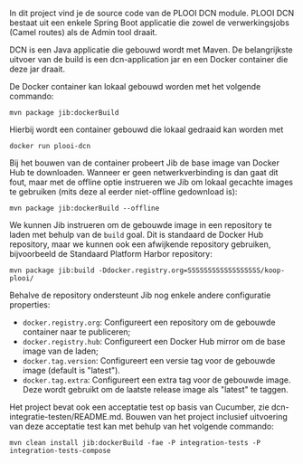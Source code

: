 
In dit project vind je de source code van de PLOOI DCN module.
PLOOI DCN bestaat uit een enkele Spring Boot applicatie die zowel de verwerkingsjobs (Camel routes)
als de Admin tool draait.

DCN is een Java applicatie die gebouwd wordt met Maven. De belangrijkste uitvoer van de build is
een dcn-application jar en een Docker container die deze jar draait.

De Docker container kan lokaal gebouwd worden met het volgende commando:

    mvn package jib:dockerBuild

Hierbij wordt een container gebouwd die lokaal gedraaid kan worden met

    docker run plooi-dcn

Bij het bouwen van de container probeert Jib de base image van Docker Hub te downloaden.
Wanneer er geen netwerkverbinding is dan gaat dit fout, maar met de offline optie instrueren we Jib
om lokaal gecachte images te gebruiken (mits deze al eerder niet-offline gedownload is):

    mvn package jib:dockerBuild --offline

We kunnen Jib instrueren om de gebouwde image in een repository te laden met behulp van de `build`
goal. Dit is standaard de Docker Hub repository, maar we kunnen ook een afwijkende repository
gebruiken, bijvoorbeeld de Standaard Platform Harbor repository:

    mvn package jib:build -Ddocker.registry.org=SSSSSSSSSSSSSSSSSS/koop-plooi/

Behalve de repository ondersteunt Jib nog enkele andere configuratie properties:

 * `docker.registry.org`: Configureert een repository om de gebouwde container naar te publiceren;
 * `docker.registry.hub`: Configureert een Docker Hub mirror om de base image van de laden;
 * `docker.tag.version`:  Configureert een versie tag voor de gebouwde image (default is "latest").
 * `docker.tag.extra`:    Configureert een extra tag voor de gebouwde image. Deze wordt gebruikt om
                            de laatste release image als "latest" te taggen.

Het project bevat ook een acceptatie test op basis van Cucumber, zie dcn-integratie-testen/README.md.
Bouwen van het project inclusief uitvoering van deze acceptatie test kan met behulp van het volgende
commando:

    mvn clean install jib:dockerBuild -fae -P integration-tests -P integration-tests-compose

